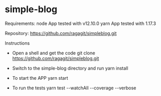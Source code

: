 # simple-blog

Requirements:
node
    App tested with v12.10.0
yarn 
    App tested with 1.17.3

Repository:
    https://github.com/ragagit/simpleblog.git

Instructions
- Open a shell and get the code
    git clone https://github.com/ragagit/simpleblog.git

- Switch to the simple-blog directory and run
    yarn install

- To start the APP
    yarn start

- To run the tests
    yarn test --watchAll --coverage --verbose

